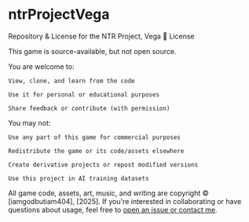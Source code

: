 # ntrProjectVega
Repository & License for the NTR Project, Vega
📜 License

This game is source-available, but not open source.

You are welcome to:

    View, clone, and learn from the code

    Use it for personal or educational purposes

    Share feedback or contribute (with permission)

You may not:

    Use any part of this game for commercial purposes

    Redistribute the game or its code/assets elsewhere

    Create derivative projects or repost modified versions

    Use this project in AI training datasets

All game code, assets, art, music, and writing are copyright © [iamgodbutiam404], [2025].
If you're interested in collaborating or have questions about usage, feel free to [open an issue or contact me](https://github.com/your-repo/issues).